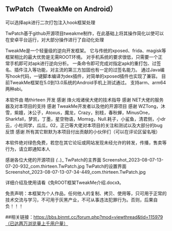 ## TwPatch（TweakMe on Android）
可以选择apk进行二次打包注入hook框架处理
              
TwPatch基于github开源项目tweakme制作，在此基础上将其操作简化以使可以在安卓平台运行，对大部分操作进行了自动化处理
  
TweakMe是一个轻量级的逆向开发框架。 它与传统的xposed、frida、magisk等框架相比的最大优势是无需ROOT环境。 对手机系统的要求很低，只需要一个正常手机即可对apk进行逆向分析。 一条命令即可完成对指定apk的重打包、过签名、插件注入等功能，对主流的第三方加固也有一定的过签名能力。 通过Java编写hook代码，一键脚本编译为dex插件，对简单的xposed插件也实现了兼容。 目前TweakMe框架在5.0到13.0系统的Android手机上测试通过。 支持arm、arm64两种abi。 
            
本软件由 皓thirteen 开发
感谢 烽火戏诸侯大佬的技术指导
感谢 NET大佬的服务器及对本项目的支持
感谢 TweakMe开发者以及他的开源项目
感谢 WZTong，沐雪，紫嬗，沐公子，Atoxus，魔龙，Crazy，别枝，春秋蝉，MinusOne，Sharkfall，梦凯，丁墨，星空物语，Momsg，Null.耗子，小鲨鱼，清君侧，小dr云，小杜同学，瓜瓜，02，正己等大佬对本项目的关注和测试以及大部分的bug反馈
感谢 所有其它默默为本项目付出贡献的小伙伴们（可以在评论区留名哦）

本软件绝对绿色免费，若您在其它论坛或网站发现未经允许的转发，传播，售卖等行为，请立即通知本人
              
感谢各位大佬的开源项目 _(._.)_
TwPatch的主界面
Screenshot_2023-08-07-13-07-20-932_com.thirteen.TwPatch.jpg
TwPatch的设置界面
Screenshot_2023-08-07-13-07-34-449_com.thirteen.TwPatch.jpg

详细介绍及使用请看《免ROOT框架TweakMe介绍.docx》。


免责声明：本框架为个人作品，任何他人的复制、拷贝、使用等，只可用于正常的技术交流与学习，不可用于灰黑产业，不可从事违法犯罪行为。否则，后果自负！！！




##相关链接：https://bbs.binmt.cc/forum.php?mod=viewthread&tid=115979（已达两万浏览量上千用户量）
